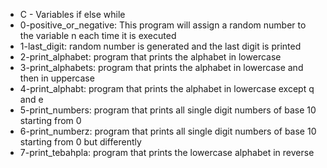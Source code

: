 * C - Variables if else while
* 0-positive_or_negative: This program will assign a random number to the variable n each time it is executed
* 1-last_digit: random number is generated and the last digit is printed
* 2-print_alphabet: program that prints the alphabet in lowercase
* 3-print_alphabets: program that prints the alphabet in lowercase and then in uppercase
* 4-print_alphabt: program that prints the alphabet in lowercase except q and e
* 5-print_numbers: program that prints all single digit numbers of base 10 starting from 0
* 6-print_numberz: program that prints all single digit numbers of base 10 starting from 0 but differently
* 7-print_tebahpla: program that prints the lowercase alphabet in reverse
